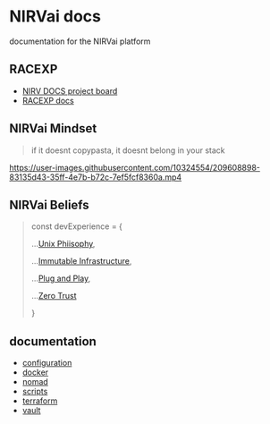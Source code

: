 # NIRVai docs

documentation for the NIRVai platform

## RACEXP

- [NIRV DOCS project board](https://github.com/orgs/nirv-ai/projects/6/views/1?filterQuery=repo%3A%22nirv-ai%2Fdocs%22)
- [RACEXP docs](https://github.com/noahehall/theBookOfNoah/blob/master/0current/architectural%20thinking/0racexp.md)

## NIRVai Mindset

> if it doesnt copypasta, it doesnt belong in your stack

https://user-images.githubusercontent.com/10324554/209608898-83135d43-35ff-4e7b-b72c-7ef5fcf8360a.mp4

## NIRVai Beliefs

> const devExperience = {
>
> ...[Unix Phiisophy](https://en.wikipedia.org/wiki/Unix_philosophy),
>
> ...[Immutable Infrastructure](https://www.hashicorp.com/resources/what-is-mutable-vs-immutable-infrastructure),
>
> ...[Plug and Play](https://medium.com/@volodymyrfrolov/pluggable-microservices-734457c3a3b3),
>
> ...[Zero Trust](https://www.crowdstrike.com/cybersecurity-101/zero-trust-security/)
>
> }

## documentation

- [configuration](./configs/README.md)
- [docker](./docker/README.md)
- [nomad](./nomad/README.md)
- [scripts](./scripts/README.md)
- [terraform](./terraform/README.md)
- [vault](./vault/README.md)
